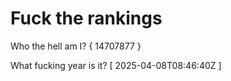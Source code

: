 # Fuck the rankings

Who the hell am I?
{ 14707877 }

What fucking year is it?
[ 2025-04-08T08:46:40Z ]
